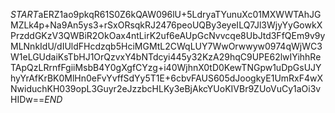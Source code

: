 $START$aERZ1ao9pkqR61S0Z6kQAW096lU+5LdryaTYunuXc01MXWWTAhJGMZLk4p+Na9An5ys3+rSxORsqkRJ2476peoUQBy3eyeILQ7Jl3WjyYyGowkXPrzddGKzV3QWBiR2OkOax4ntLirK2uf6eAUpGcNvvcqe8UbJtd3FfQEm9v9yMLNnkIdU/dIUldFHcdzqb5HciMGMtL2CWqLUY7WwOrwwyw0974qWjWC3W1eLGUdaiKsTbHJ1OrQzvxY4bNTdcyi445y32KzA29hqC9UPE62lwIYihhReTApQzLRrnfFgiiMsbB4Y0gXgfCYzg+i40WjhnX0tD0KewTNGpw1uDpGsUJYhyYrAfKrBK0MlHn0eFvYvffSdYy5T1E+6cbvFAUS605dJoogkyE1UmRxF4wXNwiduchKH039opL3Guyr2eJzzbcHLKy3eBjAkcYUoKIVBr9ZUoVuCy1aOi3vHIDw==$END$
